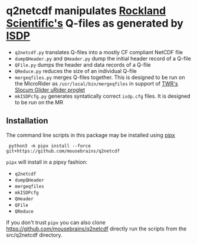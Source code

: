 # q2netcdf manipulates [Rockland Scientific's](https://rocklandscientific.com) Q-files as generated by [ISDP](https://rocklandscientific.com/news/rockland-data-logger/)

- `q2netcdf.py` translates Q-files into a mostly CF compliant NetCDF file
- `dumpQHeader.py` and `QHeader.py` dump the initial header record of a Q-file
- `QFile.py` dumps the header and data records of a Q-file
- `QReduce.py` reduces the size of an individual Q-file
- `mergeqfiles.py` merges Q-files together. This is designed to be run on the MicroRider as `/usr/local/bin/mergeqfiles` in support of [TWR's Slocum Glider uRider proglet](https://www.teledynemarine.com/brands/webb-research/slocum-glider) 
- `mkISDPcfg.py` generates syntatically correct `isdp.cfg` files. It is designed to be run on the MR

## Installation

The command line scripts in this package may be installed using 
[pipx](https://pipx.pypa.io/stable/installation/)

` python3 -m pipx install --force git+https://github.com/mousebrains/q2netcdf`

`pipx` will install in a pipxy fashion:
- `q2netcdf`
- `dumpQHeader`
- `mergeqfiles`
- `mkISDPcfg`
- `QHeader`
- `QFile`
- `QReduce`

If you don't trust `pipx` you can also clone 
https://github.com/mousebrains/q2netcdf
directly run the scripts from the src/q2netcdf directory.

